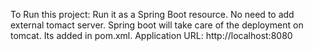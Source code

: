 To Run this project: Run it as a Spring Boot resource.
No need to add external tomact server. Spring boot will take care of the deployment on tomcat. Its added in pom.xml.
Application URL: http://localhost:8080